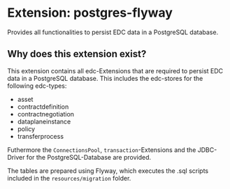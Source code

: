 # Extension: postgres-flyway

Provides all functionalities to persist EDC data in a PostgreSQL database.

## Why does this extension exist?

This extension contains all edc-Extensions that are required to persist EDC data in a PostgreSQL
database. This includes the edc-stores for the following edc-types:

- asset
- contractdefinition
- contractnegotiation
- dataplaneinstance
- policy
- transferprocess

Futhermore the `ConnectionsPool`, `transaction`-Extensions and the JDBC-Driver for the
PostgreSQL-Database are provided.

The tables are prepared using Flyway, which executes the .sql scripts included in
the `resources/migration` folder.
